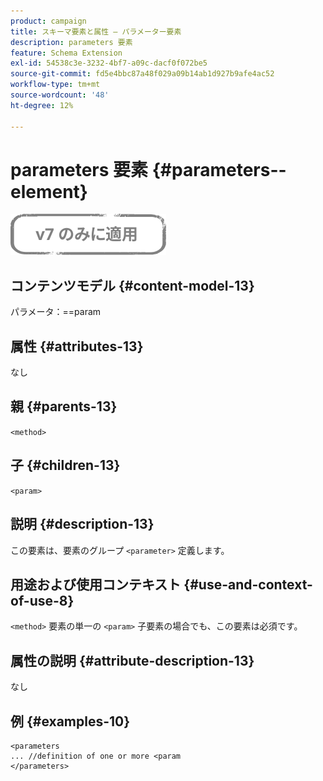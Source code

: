 ```yaml
---
product: campaign
title: スキーマ要素と属性 – パラメーター要素
description: parameters 要素
feature: Schema Extension
exl-id: 54538c3e-3232-4bf7-a09c-dacf0f072be5
source-git-commit: fd5e4bbc87a48f029a09b14ab1d927b9afe4ac52
workflow-type: tm+mt
source-wordcount: '48'
ht-degree: 12%

---
```


# parameters 要素 {#parameters--element}

![](../../../assets/v7-only.svg)

## コンテンツモデル {#content-model-13}

パラメータ：==param

## 属性 {#attributes-13}

なし

## 親 {#parents-13}

`<method>`

## 子 {#children-13}

`<param>`

## 説明 {#description-13}

この要素は、要素のグループ `<parameter>` 定義します。

## 用途および使用コンテキスト {#use-and-context-of-use-8}

`<method>` 要素の単一の `<param>` 子要素の場合でも、この要素は必須です。

## 属性の説明 {#attribute-description-13}

なし

## 例 {#examples-10}

```
<parameters
... //definition of one or more <param
</parameters>
```
